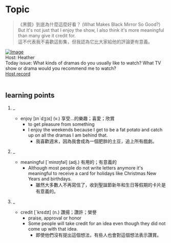 # Topic

> 《黑鏡》到底為什麼這麼好看？ (What Makes Black Mirror So Good?) <br>
> But it's not just that I enjoy the show, I also think it's more meaningful than many give it credit for. <br>
> 這不代表我不喜歡這影集，但我認為它比大家給他的評論更有意義。 <br>

[![Image](https://cdn.voicetube.com/assets/thumbnails/fwRiFQjMkNs.jpg)](https://www.youtube.com/embed/fwRiFQjMkNs?rel=0&showinfo=0&cc_load_policy=0&controls=1&autoplay=1&iv_load_policy=3&playsinline=1&wmode=transparent&start=65&end=70&enablejsapi=1&origin=https://tw.voicetube.com&widgetid=1)<br>
Host: Heather
<br>Today issue: What kinds of dramas do you usually like to watch? What TV show or drama would you recommend me to watch?
<br>
[Host record](https://cdn.voicetube.com/tmp/everyday_records/heather_vt_39303/3332.mp3)
<br><br>
## learning points
1. _
	* enjoy [ɪnˋdʒɔɪ] (v.) 享受…的樂趣；喜愛；欣賞
		- to get pleasure from something
		- I enjoy the weekends because I get to be a fat potato and catch up on all the dramas I am behind that.
			+ 我喜歡週末，因為我會成為一個肥胖的土豆，追上所有戲劇。

2. _
	* meaningful [ˋminɪŋfəl] (adj.) 有用的；有意義的
		- Although most people do not write letters anymore it's meaningful to receive a card for holidays like Christmas New Years and birthdays.
			+ 雖然大多數人不再寫信了，收到聖誕節新年和生日等假期的卡片是有意義的。

3. _
	* credit [ˋkrɛdɪt] (n.) 讚揚；讚許；榮譽
		- praise, approval or honor
		- Some people will take credit for an idea even though they did not come up with that idea.
			+ 即使他們沒有提出這個想法，有些人也會對這個想法表示讚賞。
